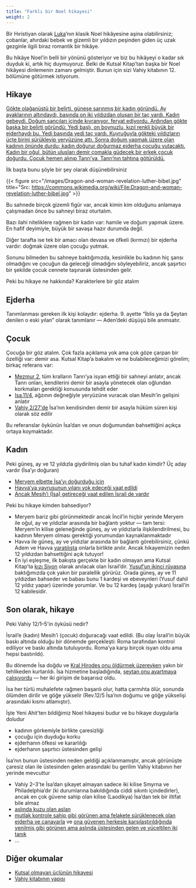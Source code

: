 ```yaml
---
title: "Farklı bir Noel hikayesi"
weight: 2
---
```



Bir Hıristiyan olarak [Luka](https://www.bibleserver.com/TR/Luka2)’nın klasik Noel hikâyesine aşina olabilirsiniz; çobanlar, ahırdaki bebek ve gizemli bir yıldızın peşinden giden üç uzak gezginle ilgili biraz romantik bir hikâye.

Bu hikâye Noel’in belli bir yönünü gösteriyor ve biz bu hikâyeyi o kadar sık duyduk ki, artık hiç duymuyoruz. Belki de Kutsal Kitap’tan başka bir Noel hikâyesi dinlemenin zamanı gelmiştir. Bunun için sizi Vahiy kitabının 12. bölümüne götürmek istiyorum.


## Hikaye

<a name="1bad"></a>
[Gökte olağanüstü bir belirti, güneşe sarınmış bir kadın göründü. Ay ayaklarının altındaydı, başında on iki yıldızdan oluşan bir taç vardı. Kadın gebeydi. Doğum sancıları içinde kıvranıyor, feryat ediyordu. Ardından gökte başka bir belirti göründü: Yedi başlı, on boynuzlu, kızıl renkli büyük bir ejderhaydı bu. Yedi başında yedi taç vardı. Kuyruğuyla gökteki yıldızların üçte birini sürükleyip yeryüzüne attı. Sonra doğum yapmak üzere olan kadının önünde durdu; kadın doğurur doğurmaz ejderha çocuğu yutacaktı. Kadın bir oğul, bütün ulusları demir çomakla güdecek bir erkek çocuk doğurdu. Çocuk hemen alınıp Tanrı’ya, Tanrı’nın tahtına götürüldü.](https://www.bibleserver.com/TR/Vahiy12%3A1-5)

İlk başta bunu şöyle bir şey olarak düşünebilirsiniz

{{< figure src="/images/Dragon-and-woman-revelation-luther-bibel.jpg" title="Src: https://commons.wikimedia.org/wiki/File:Dragon-and-woman-revelation-luther-bibel.jpg" >}}

Bu sahnede birçok gizemli figür var, ancak kimin kim olduğunu anlamaya çalışmadan önce bu sahneyi biraz oturtalım.

Bazı ilahi niteliklere rağmen bir kadın var: hamile ve doğum yapmak üzere. En hafif deyimiyle, büyük bir savaşa hazır durumda değil.

Diğer tarafta ise tek bir amacı olan devasa ve öfkeli (kırmızı) bir ejderha vardır: doğmak üzere olan çocuğu yutmak.

Sonunu bilmeden bu sahneye baktığımızda, kesinlikle bu kadının hiç şansı olmadığını ve çocuğun da geleceği olmadığını söyleyebiliriz, ancak şaşırtıcı bir şekilde çocuk cennete taşınarak üstesinden gelir.

Peki bu hikaye ne hakkında? Karakterlere bir göz atalım


## Ejderha

<a name="ddd2"></a>
Tanımlanması gereken ilk kişi kolaydır: ejderha. 9. ayette “İblis ya da Şeytan denilen o eski yılan” olarak tanımlanır — Aden’deki düşüşü bile anımsatır.


## Çocuk

<a name="8ae1"></a>
Çocuğa bir göz atalım. Çok fazla açıklama yok ama çok göze çarpan bir özelliği var: demir asa. Kutsal Kitap’a bakalım ve ne bulabileceğimizi görelim; birkaç referans var:

- [Mezmur 2](https://www.bibleserver.com/TR/Mezmur2), tüm kralların Tanrı’ya isyan ettiği bir sahneyi anlatır, ancak Tanrı onları, kendilerini demir bir asayla yönetecek olan oğlundan korkmaları gerektiği konusunda tehdit eder
- [Isa.11/4](https://www.bibleserver.com/TR/Ye%C5%9Faya11%3A4), ağzının değneğiyle yeryüzüne vuracak olan Mesih’in gelişini anlatır
- [Vahiy 2/27'de](https://www.bibleserver.com/TR/Vahiy2%3A27) İsa’nın kendisinden demir bir asayla hüküm süren kişi olarak söz edilir


Bu referanslar öykünün İsa’dan ve onun doğumundan bahsettiğini açıkça ortaya koymaktadır.


## Kadın

<a name="8384"></a>
Peki güneş, ay ve 12 yıldızla giydirilmiş olan bu tuhaf kadın kimdir? Üç aday vardır (İsa’yı doğuran)

- [Meryem elbette İsa’yı doğurduğu için](https://www.bibleserver.com/TR/Matta1%3A18-24)
- [Havva’ya yavrusunun yılanı yok edeceği vaat edildi](https://www.bibleserver.com/TR/Yarat%C4%B1l%C4%B1%C5%9F3%3A15)
- [Ancak Mesih’i (İsa) getireceği vaat edilen İsrail de vardır](https://www.bibleserver.com/TR/Ye%C5%9Faya66%3A7)


Peki bu hikaye kimden bahsediyor?

- Meryem bariz gibi görünmektedir ancak İncil’in hiçbir yerinde Meryem ile oğul, ay ve yıldızlar arasında bir bağlantı yoktur — tam tersi: Meryem’in kilise geleneğinde güneş, ay ve yıldızlarla ilişkilendirilmesi, bu kadının Meryem olması gerektiği yorumundan kaynaklanmaktadır
- Havva ile güneş, ay ve yıldızlar arasında bir bağlantı görebilirsiniz, çünkü Adem ve Havva [yaratılışta](https://www.bibleserver.com/TR/Yarat%C4%B1l%C4%B1%C5%9F1) onlarla birlikte anılır. Ancak hikayemizin neden 12 yıldızdan bahsettiğini açık tutuyor!
- En iyi eşleşme, ilk bakışta gerçekte bir kadın olmayan ama Kutsal Kitap’ta [kızı Siyon](https://www.bibleserver.com/TR/Ye%C5%9Faya62%3A11) olarak anılacak olan İsrail’dir. [Yusuf’un ikinci rüyasına](https://www.bibleserver.com/TR/Yarat%C4%B1l%C4%B1%C5%9F37%3A9-10) baktığımızda çok yakın bir paralellik görürüz. Orada güneş, ay ve 11 yıldızdan bahseder ve babası bunu 1 kardeşi ve ebeveynleri (Yusuf dahil 12 yıldız yapar) üzerinde yorumlar. Ve bu 12 kardeş (aşağı yukarı) İsrail’in 12 kabilesidir.



## Son olarak, hikaye

<a name="c879"></a>
Peki Vahiy 12/1–5'in öyküsü nedir?

İsrail’e (kadın) Mesih’i (çocuk) doğuracağı vaat edildi. (Bu olay İsrail’in büyük baskı altında olduğu bir dönemde gerçekleşti: Roma tarafından kontrol ediliyor ve baskı altında tutuluyordu. Roma’ya karşı birçok isyan oldu ama hepsi bastırıldı).

Bu dönemde İsa doğdu ve [Kral Hirodes onu öldürmek üzereyken](https://www.bibleserver.com/TR/Matta2) yakın bir tehlikeden kurtarıldı. İsa hizmetine başladığında, [şeytan onu ayartmaya çalışıyordu](https://www.bibleserver.com/TR/Matta4%3A1-11) — her iki girişim de başarısız oldu.

İsa her türlü muhalefete rağmen başarılı olur, hatta çarmıhta ölür, sonunda ölümden dirilir ve göğe yükselir (Rev.12/5 İsa’nın doğumu ve göğe yükselişi arasındaki kısmı atlamıştır).

İşte Yeni Ahit’ten bildiğimiz Noel hikayesi budur ve bu hikaye duygularla doludur

- kadının görkemiyle birlikte çaresizliği
- çocuğu için duyduğu korku
- ejderhanın öfkesi ve kararlılığı
- ejderhanın şaşırtıcı üstesinden gelişi


İsa’nın bunun üstesinden neden geldiği açıklanmamıştır, ancak görünüşte çaresiz olan ile üstesinden gelen arasındaki bu gerilim Vahiy kitabının her yerinde mevcuttur

- Vahiy 2–3'te İsa’dan şikayet almayan sadece iki kilise Smyrna ve Philadelphia’dır (ki durumlarına bakıldığında ciddi sıkıntı içindedirler), ancak en çok güvene sahip olan kilise (Laodikya) İsa’dan tek bir iltifat bile almaz
- [aslında kuzu olan aslan](https://www.bibleserver.com/TR/Vahiy5%3A5-6)
- [mutlak kontrole sahip gibi görünen ama felakete sürüklenecek olan ejderha ve canavarla](https://www.bibleserver.com/TR/Vahiy13) ve [ona güvenen herkesle karşılaştırıldığında ](https://www.bibleserver.com/TR/Vahiy14%3A6-13)[yenilmiş gibi görünen ama aslında üstesinden gelen ve yüceltilen iki tanık](https://www.bibleserver.com/TR/Vahiy11%3A7-12)
- …



## Diğer okumalar

<a name="59b6"></a>
- [Kutsal olmayan üçlünün hikayesi](../../../content/beasts/expl/the-nature-of-the-beast-in-the-book-of-revelation)
- [Vahiy kitabının yapısı](../../../background/structure/expl/the-structure-of-the-book-of-revelation)







[](https://github.com/revelation-today/revelation-today/blob/main/exampleSite/content/docs/content/jesus/expl/a-different-christmas-story.tr.md)

